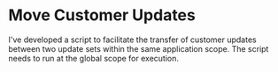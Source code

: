 # Move Customer Updates
I've developed a script to facilitate the transfer of customer updates between two update sets within the same application scope. The script needs to run at the global scope for execution.
